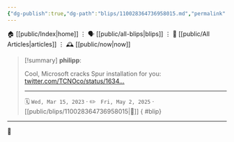 ```yaml
---
{"dg-publish":true,"dg-path":"blips/110028364736958015.md","permalink":"/blips/110028364736958015/","title":"philipp on mastodon @ 2023-03-15"}
---
```



<div class="transclusion internal-embed is-loaded"><div class="markdown-embed">




🏠 [[public/Index\|home]]  ⋮ 🗣️ [[public/all-blips\|blips]] ⋮  📝 [[public/All Articles\|articles]]  ⋮ 🕰️ [[public/now\|now]]


</div></div>


> [!summary] **philipp**:
>
> Cool, Microsoft cracks Spur installation for you: [twitter.com/TCNOco/status/1634…](https://twitter.com/TCNOco/status/1634620446002774018)
> - - -
>
> 🗓️ <code>Wed, Mar 15, 2023</code>  · ✏️ <code> Fri, May 2, 2025</code>  · [[public/blips/110028364736958015\|🔗]]
{ #blip}


- - -

 👾
